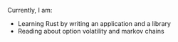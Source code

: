 Currently, I am:
 * Learning Rust by writing an application and a library
 * Reading about option volatility and markov chains
